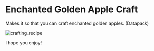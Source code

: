# Enchanted Golden Apple Craft
Makes it so that you can craft enchanted golden apples. (Datapack)

![crafting_recipe](https://user-images.githubusercontent.com/86502397/123579528-eb6b4080-d78c-11eb-9c20-7710305aa9c9.png)

I hope you enjoy!
